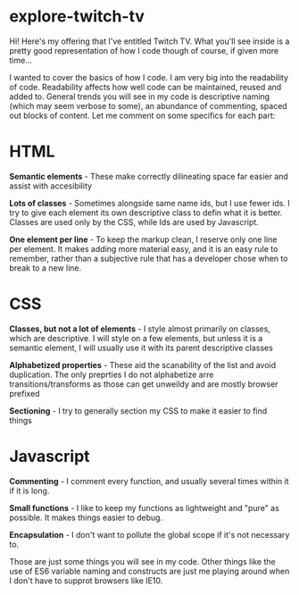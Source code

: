 # explore-twitch-tv

Hi! Here's my offering that I've entitled Twitch TV.  What you'll see inside is a pretty good representation of how I code though of course, if given more time...

I wanted to cover the basics of how I code. I am very big into the readability of code.  Readability affects how well code can be maintained, reused and added to. General trends you will see in my code is descriptive naming (which may seem verbose to some), an abundance of commenting, spaced out blocks of content. Let me comment on some specifics for each part:

# HTML
**Semantic elements** -
These make correctly dilineating space far easier and assist with accesibility

**Lots of classes** -
Sometimes alongside same name ids, but I use fewer ids. I try to give each element its own descriptive class to defin what it is better. Classes are used only by the CSS, while Ids are used by Javascript.

**One element per line** -
To keep the markup clean, I reserve only one line per element.  It makes adding more material easy, and it is an easy rule to remember, rather than a subjective rule that has a developer chose when to break to a new line.

# CSS
**Classes, but not a lot of elements** -
I style almost primarily on classes, which are descriptive. I will style on a few elements, but unless it is a semantic element, I will usually use it with its parent descriptive classes

**Alphabetized properties** -
These aid the scanability of the list and avoid duplication.  The only preprties I do not alphabetize arre transitions/transforms as those can get unweildy and are mostly browser prefixed

**Sectioning** -
I try to generally section my CSS to make it easier to find things

# Javascript
**Commenting** -
I comment every function, and usually several times within it if it is long.

**Small functions** -
I like to keep my functions as lightweight and "pure" as possible. It makes things easier to debug.

**Encapsulation** -
I don't want to pollute the global scope if it's not necessary to.

Those are just some things you will see in my code.  Other things like the use of ES6 variable naming and constructs are just me playing around when I don't have to supprot browsers like IE10.
